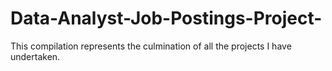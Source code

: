 # Data-Analyst-Job-Postings-Project-
This compilation represents the culmination of all the projects I have undertaken.
